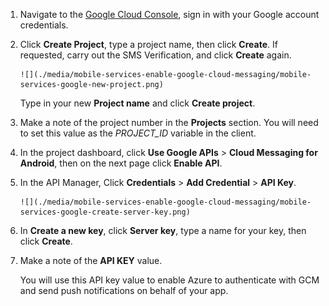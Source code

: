 
1. Navigate to the [Google Cloud Console](https://console.developers.google.com/project), sign in with your Google account credentials. 

2. Click **Create Project**, type a project name, then click **Create**. If requested, carry out the SMS Verification, and click **Create** again.

       ![](./media/mobile-services-enable-google-cloud-messaging/mobile-services-google-new-project.png)   

     Type in your new **Project name** and click **Create project**.

3. Make a note of the project number in the **Projects** section. You will need to set this value as the *PROJECT_ID* variable in the client.

4. In the project dashboard, click **Use Google APIs** > **Cloud Messaging for Android**, then on the next page click **Enable API**. 

5. In the API Manager, Click **Credentials** > **Add Credential** > **API Key**. 

       ![](./media/mobile-services-enable-google-cloud-messaging/mobile-services-google-create-server-key.png)
6. In **Create a new key**, click **Server key**, type a name for your key, then click **Create**.

7. Make a note of the **API KEY** value.

    You will use this API key value to enable Azure to authenticate with GCM and send push notifications on behalf of your app.


